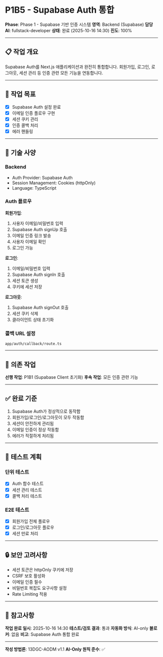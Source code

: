 # P1B5 - Supabase Auth 통합

**Phase**: Phase 1 - Supabase 기반 인증 시스템
**영역**: Backend (Supabase)
**담당 AI**: fullstack-developer
**상태**: 완료 (2025-10-16 14:30)
**진도**: 100%

---

## 📋 작업 개요

Supabase Auth를 Next.js 애플리케이션과 완전히 통합합니다. 회원가입, 로그인, 로그아웃, 세션 관리 등 인증 관련 모든 기능을 연동합니다.

---

## 🎯 작업 목표

- [x] Supabase Auth 설정 완료
- [x] 이메일 인증 플로우 구현
- [x] 세션 쿠키 관리
- [x] 인증 콜백 처리
- [x] 에러 핸들링

---

## 📐 기술 사양

### Backend
- Auth Provider: Supabase Auth
- Session Management: Cookies (httpOnly)
- Language: TypeScript

### Auth 플로우

**회원가입**:
1. 사용자 이메일/비밀번호 입력
2. Supabase Auth signUp 호출
3. 이메일 인증 링크 발송
4. 사용자 이메일 확인
5. 로그인 가능

**로그인**:
1. 이메일/비밀번호 입력
2. Supabase Auth signIn 호출
3. 세션 토큰 생성
4. 쿠키에 세션 저장

**로그아웃**:
1. Supabase Auth signOut 호출
2. 세션 쿠키 삭제
3. 클라이언트 상태 초기화

### 콜백 URL 설정
```
app/auth/callback/route.ts
```

---

## 🔗 의존 작업

**선행 작업**: P1B1 (Supabase Client 초기화)
**후속 작업**: 모든 인증 관련 기능

---

## ✅ 완료 기준

1. Supabase Auth가 정상적으로 동작함
2. 회원가입/로그인/로그아웃이 모두 작동함
3. 세션이 안전하게 관리됨
4. 이메일 인증이 정상 작동함
5. 에러가 적절하게 처리됨

---

## 📝 테스트 계획

### 단위 테스트
- [x] Auth 함수 테스트
- [x] 세션 관리 테스트
- [x] 콜백 처리 테스트

### E2E 테스트
- [x] 회원가입 전체 플로우
- [x] 로그인/로그아웃 플로우
- [x] 세션 만료 처리

---

## 🔒 보안 고려사항

- 세션 토큰은 httpOnly 쿠키에 저장
- CSRF 보호 활성화
- 이메일 인증 필수
- 비밀번호 복잡도 요구사항 설정
- Rate Limiting 적용

---

## 📌 참고사항

**작업 완료 일시**: 2025-10-16 14:30
**테스트/검토 결과**: 통과
**자동화 방식**: AI-only
**블로커**: 없음
**비고**: Supabase Auth 통합 완료

---

**작성 방법론**: 13DGC-AODM v1.1
**AI-Only 원칙 준수**: ✅
